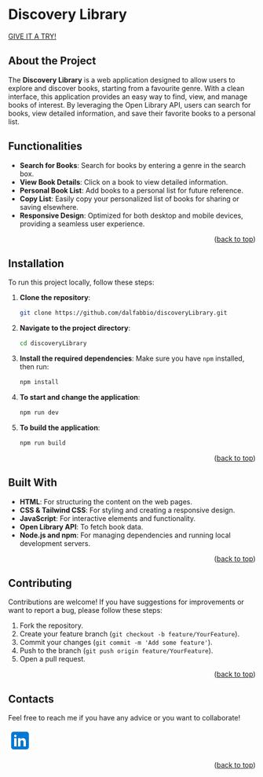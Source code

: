 # Discovery Library

<a id="readme-top"></a>

[GIVE IT A TRY!]

## About the Project

The **Discovery Library** is a web application designed to allow users to explore and discover books, starting from a favourite genre. With a clean interface, this application provides an easy way to find, view, and manage books of interest. By leveraging the Open Library API, users can search for books, view detailed information, and save their favorite books to a personal list.

## Functionalities

- **Search for Books**: Search for books by entering a genre in the search box.
- **View Book Details**: Click on a book to view detailed information.
- **Personal Book List**: Add books to a personal list for future reference.
- **Copy List**: Easily copy your personalized list of books for sharing or saving elsewhere.
- **Responsive Design**: Optimized for both desktop and mobile devices, providing a seamless user experience.
<p align="right">(<a href="#readme-top">back to top</a>)</p>

## Installation

To run this project locally, follow these steps:

1. **Clone the repository**:

   ```bash
   git clone https://github.com/dalfabbio/discoveryLibrary.git
   ```

2. **Navigate to the project directory**:

   ```bash
   cd discoveryLibrary
   ```

3. **Install the required dependencies**: Make sure you have `npm` installed, then run:

   ```bash
   npm install
   ```

4. **To start and change the application**:
   ```bash
   npm run dev
   ```
5. **To build the application**:
   ```bash
   npm run build
   ```
   <p align="right">(<a href="#readme-top">back to top</a>)</p>

## Built With

- **HTML**: For structuring the content on the web pages.
- **CSS & Tailwind CSS**: For styling and creating a responsive design.
- **JavaScript**: For interactive elements and functionality.
- **Open Library API**: To fetch book data.
- **Node.js and npm**: For managing dependencies and running local development servers.
<p align="right">(<a href="#readme-top">back to top</a>)</p>

## Contributing

Contributions are welcome! If you have suggestions for improvements or want to report a bug, please follow these steps:

1. Fork the repository.
2. Create your feature branch (`git checkout -b feature/YourFeature`).
3. Commit your changes (`git commit -m 'Add some feature'`).
4. Push to the branch (`git push origin feature/YourFeature`).
5. Open a pull request.
<p align="right">(<a href="#readme-top">back to top</a>)</p>

## Contacts

Feel free to reach me if you have any advice or you want to collaborate!

[![linkedin](./src/assets/linkedin.png)][linkedinUrl]

<p align="right">(<a href="#readme-top">back to top</a>)</p>

<!-- MARKDOWN LINKS -->

[linkedinUrl]: https://www.linkedin.com/in/alessandro-fabbian-2a8261101/
[GIVE IT A TRY!]: https://dalfabbio.github.io/discoveryLibrary/
